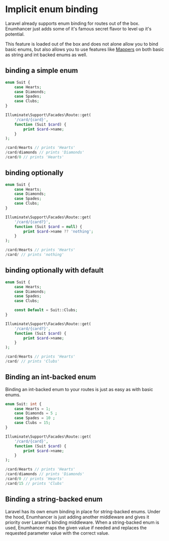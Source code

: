 # Implicit enum binding

Laravel already supports enum binding for routes out of the box. Enumhancer
just adds some of it's famous secret flavor to level up it's potential.

This feature is loaded out of the box and does not alone allow you to bind
basic enums, but also allows you to use features like [Mappers](mappers.md) on
both basic as string and int backed enums as well.

## binding a simple enum

````php
enum Suit {
    case Hearts;
    case Diamonds;
    case Spades;
    case Clubs;
}

Illuminate\Support\Facades\Route::get(
    '/card/{card}',
    function (Suit $card) {
        print $card->name;
    }
);

/card/Hearts // prints 'Hearts'
/card/diamonds // prints 'Diamonds'
/card/0 // prints 'Hearts'

````

## binding optionally

````php
enum Suit {
    case Hearts;
    case Diamonds;
    case Spades;
    case Clubs;
}

Illuminate\Support\Facades\Route::get(
    '/card/{card?}',
    function (Suit $card = null) {
        print $card->name ?? 'nothing';
    }
);

/card/Hearts // prints 'Hearts'
/card/ // prints 'nothing'

````

## binding optionally with default

````php
enum Suit {
    case Hearts;
    case Diamonds;
    case Spades;
    case Clubs;

    const Default = Suit::Clubs;
}

Illuminate\Support\Facades\Route::get(
    '/card/{card?}',
    function (Suit $card) {
        print $card->name;
    }
);

/card/Hearts // prints 'Hearts'
/card/ // prints 'Clubs'
````

## Binding an int-backed enum

Binding an int-backed enum to your routes is just as easy as with basic enums.

````php
enum Suit: int {
    case Hearts = 1;
    case Diamonds = 5 ;
    case Spades = 10 ;
    case Clubs = 15;
}

Illuminate\Support\Facades\Route::get(
    '/card/{card}',
    function (Suit $card) {
        print $card->name;
    }
);

/card/Hearts // prints 'Hearts'
/card/diamonds // prints 'Diamonds'
/card/0 // prints 'Hearts'
/card/15 // prints 'Clubs'

````

## Binding a string-backed enum

Laravel has its own enum binding in place for string-backed enums. Under the
hood, Enumhancer is just adding another middleware and gives it priority over
Laravel's binding middleware. When a string-backed enum is used, Enumhancer maps
the given value if needed and replaces the requested parameter value with the
correct value.
